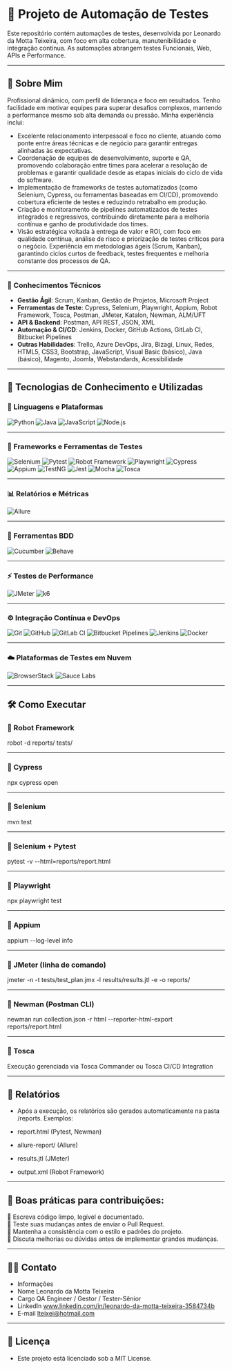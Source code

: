 # 🧪 Projeto de Automação de Testes

Este repositório contém automações de testes, desenvolvida por Leonardo da Motta Teixeira, com foco em alta cobertura, manutenibilidade e integração contínua. As automações abrangem testes Funcionais, Web, APIs e Performance.

---

## 👤 Sobre Mim

Profissional dinâmico, com perfil de liderança e foco em resultados. Tenho facilidade em motivar equipes para superar desafios complexos, mantendo a performance mesmo sob alta demanda ou pressão. Minha experiência inclui:

- Excelente relacionamento interpessoal e foco no cliente, atuando como ponte entre áreas técnicas e de negócio para garantir entregas alinhadas às expectativas.
- Coordenação de equipes de desenvolvimento, suporte e QA, promovendo colaboração entre times para acelerar a resolução de problemas e garantir qualidade desde as etapas iniciais do ciclo de vida do software.
- Implementação de frameworks de testes automatizados (como Selenium, Cypress, ou ferramentas baseadas em CI/CD), promovendo cobertura eficiente de testes e reduzindo retrabalho em produção.
- Criação e monitoramento de pipelines automatizados de testes integrados e regressivos, contribuindo diretamente para a melhoria contínua e ganho de produtividade dos times.
- Visão estratégica voltada à entrega de valor e ROI, com foco em qualidade contínua, análise de risco e priorização de testes críticos para o negócio.
Experiência em metodologias ágeis (Scrum, Kanban), garantindo ciclos curtos de feedback, testes frequentes e melhoria constante dos processos de QA.

---

### 🧠 Conhecimentos Técnicos

- **Gestão Ágil**: Scrum, Kanban, Gestão de Projetos, Microsoft Project
- **Ferramentas de Teste**: Cypress, Selenium, Playwright, Appium, Robot Framework, Tosca, Postman, JMeter, Katalon, Newman, ALM/UFT
- **API & Backend**: Postman, API REST, JSON, XML
- **Automação & CI/CD**: Jenkins, Docker, GitHub Actions, GitLab CI, Bitbucket Pipelines
- **Outras Habilidades**: Trello, Azure DevOps, Jira, Bizagi, Linux, Redes, HTML5, CSS3, Bootstrap, JavaScript, Visual Basic (básico), Java (básico), Magento, Joomla, Webstandards, Acessibilidade

---

## 🚀 Tecnologias de Conhecimento e Utilizadas
### 📌 Linguagens e Plataformas
![Python](https://img.shields.io/badge/Python-3.13-blue?logo=python)
![Java](https://img.shields.io/badge/Java-21-007396?logo=java&logoColor=white)
![JavaScript](https://img.shields.io/badge/JavaScript-ES2023-F7DF1E?logo=javascript&logoColor=black)
![Node.js](https://img.shields.io/badge/Node.js-20.11.1-339933?logo=nodedotjs)

---

### 🧪 Frameworks e Ferramentas de Testes
![Selenium](https://img.shields.io/badge/Selenium-4.10.0-green)
![Pytest](https://img.shields.io/badge/Pytest-7.4.0-orange)
![Robot Framework](https://img.shields.io/badge/Robot_Framework-6.0.1-red?logo=robot-framework)
![Playwright](https://img.shields.io/badge/Playwright-1.44.0-ff69b4?logo=playwright)
![Cypress](https://img.shields.io/badge/Cypress-12.17.4-17202C?logo=cypress)
![Appium](https://img.shields.io/badge/Appium-2.5.1-663399?logo=appium)
![TestNG](https://img.shields.io/badge/TestNG-7.10.1-FF6F00?logo=testng)
![Jest](https://img.shields.io/badge/Jest-29.6.4-C21325?logo=jest)
![Mocha](https://img.shields.io/badge/Mocha-10.3.0-8D6748?logo=mocha)
![Tosca](https://img.shields.io/badge/Tosca-2023.2-2D2D72?logo=tricentis)

---

### 📊 Relatórios e Métricas
![Allure](https://img.shields.io/badge/Allure_Report-2.27.0-1E1E2E?logo=allure)

---

### 💬 Ferramentas BDD
![Cucumber](https://img.shields.io/badge/Cucumber-12.2.0-23D96C?logo=cucumber)
![Behave](https://img.shields.io/badge/Behave-1.2.6-9ACD32?logo=python)

---

### ⚡ Testes de Performance
![JMeter](https://img.shields.io/badge/JMeter-5.6.3-D22128?logo=apache)
![k6](https://img.shields.io/badge/k6-0.49.0-7D64FF?logo=k6)

---

### ⚙️ Integração Contínua e DevOps
![Git](https://img.shields.io/badge/Git-F05032?logo=git)
![GitHub](https://img.shields.io/badge/GitHub-181717?logo=github)
![GitLab CI](https://img.shields.io/badge/GitLab_CI-16.8.0-FC6D26?logo=gitlab)
![Bitbucket Pipelines](https://img.shields.io/badge/Bitbucket_Pipelines-7.0-0052CC?logo=bitbucket)
![Jenkins](https://img.shields.io/badge/Jenkins-2.452.1-D24939?logo=jenkins)
![Docker](https://img.shields.io/badge/Docker-24.0.7-2496ED?logo=docker)

---

### ☁️ Plataformas de Testes em Nuvem
![BrowserStack](https://img.shields.io/badge/BrowserStack-Automation-FF9900?logo=browserstack)
![Sauce Labs](https://img.shields.io/badge/Sauce_Labs-Cloud_Testing-E2231A?logo=saucelabs)

---

## 🛠️ Como Executar

### 🔹 Robot Framework
robot -d reports/ tests/

---

### 🔹 Cypress
npx cypress open

---

### 🔹 Selenium
mvn test

---

### 🔹 Selenium + Pytest
pytest -v --html=reports/report.html

---

### 🔹 Playwright  
npx playwright test

---

### 🔹 Appium  
appium --log-level info

---

### 🔹 JMeter (linha de comando)  
jmeter -n -t tests/test_plan.jmx -l results/results.jtl -e -o reports/

---

### 🔹 Newman (Postman CLI)  
newman run collection.json -r html --reporter-html-export reports/report.html

---

### 🔹 Tosca  
Execução gerenciada via Tosca Commander ou Tosca CI/CD Integration

---

## 🧾 Relatórios

- Após a execução, os relatórios são gerados automaticamente na pasta /reports. Exemplos:

- report.html (Pytest, Newman)

- allure-report/ (Allure)

- results.jtl (JMeter)

- output.xml (Robot Framework)

---

## 🤝 Boas práticas para contribuições:  
📌 Escreva código limpo, legível e documentado.  
📌 Teste suas mudanças antes de enviar o Pull Request.  
📌 Mantenha a consistência com o estilo e padrões do projeto.  
📌 Discuta melhorias ou dúvidas antes de implementar grandes mudanças.

---

## 👩‍💻 Contato
- Informações	
- Nome	Leonardo da Motta Teixeira  
- Cargo	QA Engineer / Gestor / Tester-Sênior  
- LinkedIn	www.linkedin.com/in/leonardo-da-motta-teixeira-3584734b  
- E-mail	lteixei@hotmail.com  

---

## 📝 Licença

- Este projeto está licenciado sob a MIT License.
